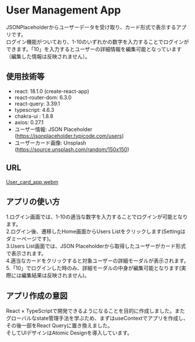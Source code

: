 # User Management App

JSONPlaceholderからユーザーデータを受け取り、カード形式で表示するアプリです。  
ログイン機能がついており、1-10のいずれかの数字を入力することでログインができます。「10」を入力するとユーザーの詳細情報を編集可能となっています（編集した情報は反映されません）。

## 使用技術等
* react: 18.1.0 (create-react-app)
* react-router-dom: 6.3.0
* react-query: 3.39.1
* typescript: 4.6.3
* chakra-ui : 1.8.8
* axios: 0.27.1
* ユーザー情報: JSON Placeholder (https://jsonplaceholder.typicode.com/users)
* ユーザーカード画像: Unsplash (https://source.unsplash.com/random/150x150)

## URL

[User_card_app.webm](https://user-images.githubusercontent.com/85279065/177036256-e2d433ce-c30e-481b-a46f-cf3fae865141.webm)

## アプリの使い方

1.ログイン画面では、1-10の適当な数字を入力することでログインが可能となります。  
2.ログイン後、遷移したHome画面からUsers Listをクリックします(Settingはダミーページです)。  
3.Users List画面では、JSON Placeholderから取得したユーザーがカード形式で表示されます。  
4.適当なカードをクリックすると対象ユーザーの詳細モーダルが表示されます。  
5.「10」でログインした時のみ、詳細モーダルの中身が編集可能となります(実際には編集結果は反映されません)。

## アプリ作成の意図
React × TypeScriptで開発できるようになることを目的に作成しました。またグローバルなstate管理手法を学ぶため、まずはuseContextでアプリを作成し、その後一部をReact Queryに置き換えました。  
そしてUIデザインはAtomic Designを導入しています。
